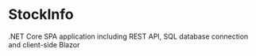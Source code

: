 # StockInfo
.NET Core SPA application including REST API, SQL database connection and client-side Blazor

